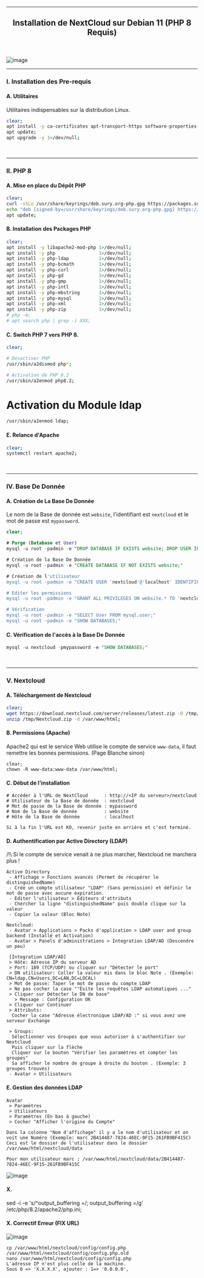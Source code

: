 ------------------------------------------------------------------------------------------------------------------------------------
## <p align='center'> Installation de NextCloud sur Debian 11 (PHP 8 Requis)</p>

<br /> 

![image](https://github.com/dexter74/Linux/assets/35907/a0c5e9cf-1fbe-4f49-a47c-b25de1b949c5)

------------------------------------------------------------------------------------------------------------------------------------
### I. Installation des Pre-requis
#### A. Utilitaires
Utilitaires indispensables sur la distribution Linux.
```bash
clear;
apt install -y ca-certificates apt-transport-https software-properties-common curl wget unzip 1>/dev/null;
apt update;
apt upgrade -y 1>/dev/null;
```
<br />

------------------------------------------------------------------------------------------------------------------------------------
### II. PHP 8
#### A. Mise en place du Dépôt PHP
```bash
clear;
curl -sSLo /usr/share/keyrings/deb.sury.org-php.gpg https://packages.sury.org/php/apt.gpg;
echo "deb [signed-by=/usr/share/keyrings/deb.sury.org-php.gpg] https://packages.sury.org/php/ $(lsb_release -sc) main" > /etc/apt/sources.list.d/php.list;
apt update;
```

#### B. Installation des Packages PHP
```bash
clear;
apt install -y libapache2-mod-php 1>/dev/null;
apt install -y php                1>/dev/null;
apt install -y php-ldap           1>/dev/null;
apt install -y php-bcmath         1>/dev/null;
apt install -y php-curl           1>/dev/null;
apt install -y php-gd             1>/dev/null;
apt install -y php-gmp            1>/dev/null;
apt install -y php-intl           1>/dev/null;
apt install -y php-mbstring       1>/dev/null;
apt install -y php-mysql          1>/dev/null;
apt install -y php-xml            1>/dev/null;
apt install -y php-zip            1>/dev/null;
# php -m;
# apt search php | grep -i XXX;
```

#### C. Switch PHP 7 vers PHP 8.
```bash
clear;

# Désactiver PHP
/usr/sbin/a2dismod php*;

# Activation de PHP 8.2
/usr/sbin/a2enmod php8.2;
```

# Activation du Module ldap
```bash
/usr/sbin/a2enmod ldap;
```

#### E. Relance d'Apache
```bash
clear;
systemctl restart apache2;
```

<br />

------------------------------------------------------------------------------------------------------------------------------------
### IV. Base De Donnée
#### A. Création de La Base De Donnée
Le nom de la Base de donnée est `website`, l'identifiant est `nextcloud` et le mot de passe est `mypassword`.
```sql
clear;

# Purge (Database et User)
mysql -u root -padmin -e "DROP DATABASE IF EXISTS website; DROP USER IF EXISTS 'nextcloud'@'localhost';"

# Création de la Base De Donnée
mysql -u root -padmin -e "CREATE DATABASE IF NOT EXISTS website;"

# Création de l'utilisateur
mysql -u root -padmin -e "CREATE USER 'nextcloud'@'localhost' IDENTIFIED BY 'mypassword';"

# Editer les permissions
mysql -u root -padmin -e "GRANT ALL PRIVILEGES ON website.* TO 'nextcloud'@'localhost';FLUSH PRIVILEGES;"

# Vérification
mysql -u root -padmin -e "SELECT User FROM mysql.user;"
mysql -u root -padmin -e "SHOW DATABASES;"
```

#### C. Vérification de l'accès à la Base De Donnée
```sql
mysql -u nextcloud -pmypassword -e "SHOW DATABASES;"
```
<br />

------------------------------------------------------------------------------------------------------------------------------------
### V. Nextcloud
#### A. Téléchargement de Nextcloud
```bash
clear;
wget https://download.nextcloud.com/server/releases/latest.zip -O /tmp/Nextcloud.zip 2>/dev/null;
unzip /tmp/Nextcloud.zip -d /var/www/html;
```

#### B. Permissions (Apache)
Apache2 qui est le service Web utilise le compte de service `www-data`, il faut remettre les bonnes permissions. (Page Blanche sinon) 
```
clear;
chown -R www-data:www-data /var/www/html;
```


#### C. Début de l'installation
```
# Accéder à l'URL de NextCloud      : http://<IP du serveur>/nextcloud
# Utilisateur de la Base de donnée  : nextcloud
# Mot de passe de la Base de donnée : mypassword
# Nom de la Base de donnée          : website
# Hôte de la Base de donnée         : localhost

Si à la fin l'URL est KO, revenir juste en arrière et c'est terminé.
```


#### D. Authentification par Active Directory (LDAP)

/!\ Si le compte de service venait à ne plus marcher, Nextcloud ne marchera plus !

```
Active Directory
 - Affichage > Fonctions avancés (Permet de récupérer le distinguishedName)
 - Crée un compte utilisateur "LDAP" (Sans permission) et définir le mot de passe avec aucune expiration.
 - Editer l'utilisateur > Éditeurs d'attributs
 - Chercher la ligne "distinguishedName" puis double clique sur la valeur
 - Copier la valeur (Bloc Note)

Nextcloud:
 - Avatar > Applications > Packs d'application > LDAP user and group backend (Installé et Activation)
 - Avatar > Panels d'administrations > Integration LDAP/AD (Descendre un peu)
 
 [Integration LDAP/AD]
 > Hôte: Adresse IP du serveur AD
 > Port: 189 (TCP/UDP) ou cliquer sur "Détecter le port"
 > DN utilisateur: Coller la valeur mis dans le bloc Note . (Exemple: CN=ldap,CN=Users,DC=LAN,DC=LOCAL)
 > Mot de passe: Taper le mot de passe du compte LDAP
 > Ne pas cocher la case ""Évite les requêtes LDAP automatiques ..."
 > Cliquer sur Détecter le DN de base"
   > Message : Configuration OK
 > Cliquer sur Continuer
 > Attributs: 
  Cocher la case "Adresse électronique LDAP/AD :" si vous avez une serveur Exchange

 > Groups:
  Sélectionner vos Groupes que vous autoriser à s'authentifier sur Nextcloud
  Puis cliquer sur la flèche
  Cliquer sur le bouton "Vérifier les paramètres et compter les groupes"
  Sa afficher le nombre de groupe à droite du bouton . (Exemple: 3 groupes trouvés)
 - Avatar > Utilisateurs
```

#### E. Gestion des données LDAP
```
Avatar
 > Paramètres 
 > Utilisateurs
 > Paramètres (En bas à gauche)
 > Cocher "Afficher l'origine du Compte"
 
Dans la colonne "Nom d'affichage" il y a le nom d'utilisateur et on voit une Numéro (Exemple: marc 2B414487-7824-46EC-9F15-261FB9BF415C)
Ceci est le dossier de l'utilisateur dans le dossier /var/www/html/nextcloud/data

Pour mon utilisateur marc : /var/www/html/nextcloud/data/2B414487-7824-46EC-9F15-261FB9BF415C
```

![image](https://github.com/dexter74/Linux/assets/35907/aefe3edc-d746-4337-a028-41fe9afdd1bb)

#### X.
sed -i -e 's/^output_buffering \=/\; output_buffering \=/g' /etc/php/8.2/apache2/php.ini;

#### X. Correctif Erreur (FIX URL)
![image](https://github.com/dexter74/Linux/assets/35907/9d0fa705-7d63-4def-a313-71f0881f9dbb)
```
cp /var/www/html/nextcloud/config/config.php /var/www/html/nextcloud/config/config.php.old
nano /var/www/html/nextcloud/config/config.php
L'adresse IP n'est plus celle de la machine.
Sous 0 => 'X.X.X.X', ajouter : 1=> '0.0.0.0',
```


